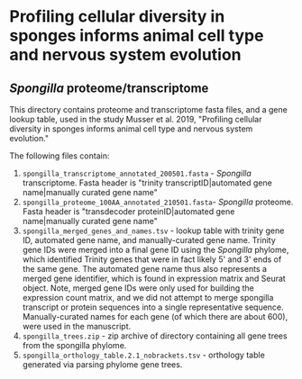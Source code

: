 # Profiling cellular diversity in sponges informs animal cell type and nervous system evolution

## *Spongilla* proteome/transcriptome

This directory contains proteome and transcriptome fasta files, and a gene lookup table, used in the study Musser et al. 2019,  "Profiling cellular diversity in sponges informs animal cell type and nervous system evolution."

The following files contain:

1) `spongilla_transcriptome_annotated_200501.fasta` - *Spongilla* transcriptome. Fasta header is "trinity transcriptID|automated gene name|manually curated gene name"
2) `spongilla_proteome_100AA_annotated_210501.fasta`- *Spongilla* proteome. Fasta header is "transdecoder proteinID|automated gene name|manually curated gene name"
3) `spongilla_merged_genes_and_names.tsv` - lookup table with trinity gene ID, automated gene name, and manually-curated gene name. Trinity gene IDs were merged into a final gene ID using the *Spongilla* phylome, which identified Trinity genes that were in fact likely 5' and 3' ends of the same gene. The automated gene name thus also represents a merged gene identifier, which is found in expression matrix and Seurat object. Note, merged gene IDs were only used for building the expression count matrix, and we did not attempt to merge spongilla transcript or protein sequences into a single representative sequence. Manually-curated names for each gene (of which there are about 600), were used in the manuscript.
4) `spongilla_trees.zip` - zip archive of directory containing all gene trees from the spongilla phylome.
5) `spongilla_orthology_table.2.1_nobrackets.tsv` - orthology table generated via parsing phylome gene trees.